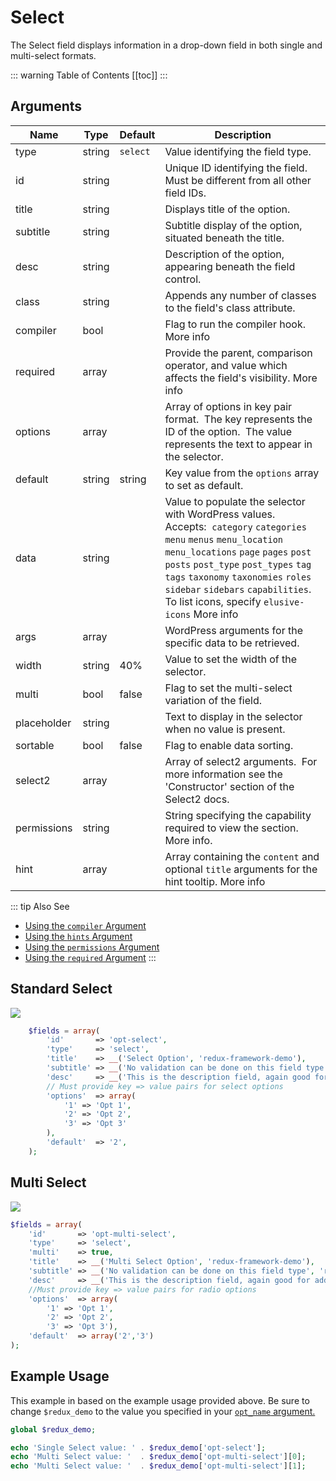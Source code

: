 # Select

The Select field displays information in a drop-down field in both single and multi-select formats.

::: warning Table of Contents
[[toc]]
:::

## Arguments
|Name|Type|Default|Description|
|--- |--- |--- |--- |
|type|string|`select`|Value identifying the field type.|
|id|string||Unique ID identifying the field. Must be different from all other field IDs.|
|title|string||Displays title of the option.|
|subtitle|string||Subtitle display of the option, situated beneath the title.|
|desc|string||Description of the option, appearing beneath the field control.|
|class|string||Appends any number of classes to the field's class attribute.|
|compiler|bool||Flag to run the compiler hook.  More info|
|required|array||Provide the parent, comparison operator, and value which affects the field's visibility.  More info|
|options|array||Array of options in key pair format.  The key represents the ID of the option.  The value represents the text to appear in the selector.|
|default|string|string|Key value from the `options` array to set as default.|
|data|string||Value to populate the selector with WordPress values.  Accepts:  `category` `categories` `menu` `menus` `menu_location` `menu_locations` `page` `pages` `post` `posts` `post_type` `post_types` `tag` `tags` `taxonomy` `taxonomies` `roles` `sidebar` `sidebars` `capabilities`. To list icons, specify `elusive-icons`  More info|
|args|array||WordPress arguments for the specific data to be retrieved.|
|width|string|40%|Value to set the width of the selector.|
|multi|bool|false|Flag to set the multi-select variation of the field.|
|placeholder|string||Text to display in the selector when no value is present.|
|sortable|bool|false|Flag to enable data sorting.|
|select2|array||Array of select2 arguments.  For more information see the 'Constructor' section of the Select2 docs.|
|permissions|string||String specifying the capability required to view the section.   More info.|
|hint|array||Array containing the `content` and optional `title` arguments for the hint tooltip.  More info|

::: tip Also See
- [Using the `compiler` Argument](../configuration/argument-compiler.md)
- [Using the `hints` Argument](../configuration/argument-hints.md)
- [Using the `permissions` Argument](../configuration/argument-permissions.md)
- [Using the `required` Argument](../configuration/argument-required.md)
:::

## Standard Select
![](https://f.cloud.github.com/assets/3412363/1569797/d77655e8-50d4-11e3-8580-cf1eba05ea7e.png)

```php
    $fields = array(
        'id'       => 'opt-select',
        'type'     => 'select',
        'title'    => __('Select Option', 'redux-framework-demo'), 
        'subtitle' => __('No validation can be done on this field type', 'redux-framework-demo'),
        'desc'     => __('This is the description field, again good for additional info.', 'redux-framework-demo'),
        // Must provide key => value pairs for select options
        'options'  => array(
            '1' => 'Opt 1',
            '2' => 'Opt 2',
            '3' => 'Opt 3'
        ),
        'default'  => '2',
    );
```

## Multi Select
![](https://f.cloud.github.com/assets/3412363/1569753/520e4200-50d2-11e3-85e4-7807855811a0.png)

```php
$fields = array(
    'id'       => 'opt-multi-select',
    'type'     => 'select',
    'multi'    => true,
    'title'    => __('Multi Select Option', 'redux-framework-demo'), 
    'subtitle' => __('No validation can be done on this field type', 'redux-framework-demo'),
    'desc'     => __('This is the description field, again good for additional info.', 'redux-framework-demo'),
    //Must provide key => value pairs for radio options
    'options'  => array(
        '1' => 'Opt 1',
        '2' => 'Opt 2',
        '3' => 'Opt 3'),
    'default'  => array('2','3')
);
```

## Example Usage
This example in based on the example usage provided above. Be sure to change `$redux_demo` to the value you specified in your <a title="opt_name" href="/redux-framework/arguments/opt_name/">`opt_name` argument.</a>

```php
global $redux_demo;

echo 'Single Select value: ' . $redux_demo['opt-select'];
echo 'Multi Select value: '  . $redux_demo['opt-multi-select'][0];
echo 'Multi Select value: '  . $redux_demo['opt-multi-select'][1];
```

